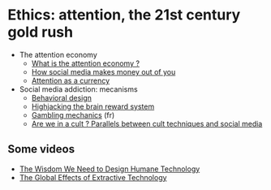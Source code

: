 # Ethics: attention, the 21st century gold rush

- The attention economy
  - [What is the attention economy ?](https://www.humanetech.com/youth/the-attention-economy)
  - [How social media makes money out of you](https://www.investopedia.com/stock-analysis/032114/how-facebook-twitter-social-media-make-money-you-twtr-lnkd-fb-goog.aspx)
  - [Attention as a currency](https://academic.oup.com/iwc/article/37/1/18/7733851)
- Social media addiction: mecanisms
  - [Behavioral design](https://www.businessinsider.com/facebook-has-been-deliberately-designed-to-mimic-addictive-painkillers-2018-12)
  - [Highjacking the brain reward system](https://socialmediavictims.org/social-media-addiction/causes/)
  - [Gambling mechanics](https://mobiles.developpez.com/actu/347474/-Cerveau-TikTok-un-phenomene-qui-altere-la-capacite-d-attention-des-jeunes-utilisateurs-de-l-application-ils-ont-du-mal-a-participer-aux-activites-qui-n-offrent-pas-une-gratification-instantanee/) (fr)
  - [Are we in a cult ? Parallels between cult techniques and social media](https://www.humanetech.com/insights/how-social-media-features-parallel-cult-techniques)

## Some videos

- [The Wisdom We Need to Design Humane Technology](https://www.youtube.com/watch?v=CIkcsf-JR1Q)
- [The Global Effects of Extractive Technology](https://www.youtube.com/watch?v=pL9L8vTp29s)